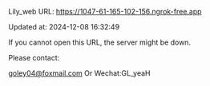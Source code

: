 Lily_web URL: https://1047-61-165-102-156.ngrok-free.app

Updated at: 2024-12-08 16:32:49

If you cannot open this URL, the server might be down.

Please contact: 

goley04@foxmail.com Or Wechat:GL_yeaH